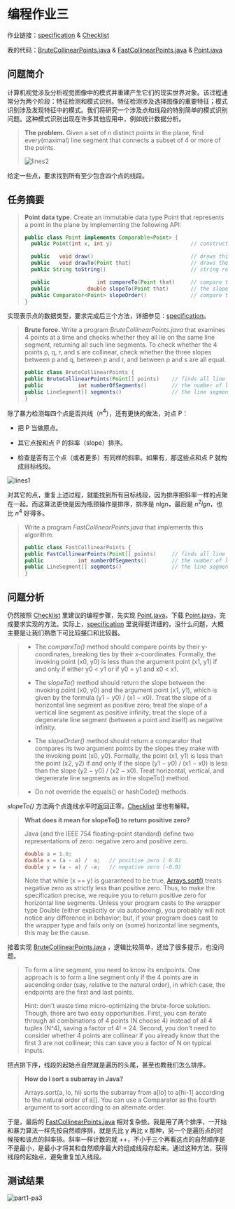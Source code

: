 # 编程作业三

作业链接：[specification](http://coursera.cs.princeton.edu/algs4/assignments/collinear.html) & [Checklist](http://coursera.cs.princeton.edu/algs4/checklists/collinear.html)

我的代码：[BruteCollinearPoints.java](https://github.com/mingyueanyao/algorithms-princeton-coursera/blob/master/Codes%20of%20Programming%20Assignments/part1/pa3-collinear/BruteCollinearPoints.java) & [FastCollinearPoints.java](https://github.com/mingyueanyao/algorithms-princeton-coursera/blob/master/Codes%20of%20Programming%20Assignments/part1/pa3-collinear/FastCollinearPoints.java) & [Point.java](https://github.com/mingyueanyao/algorithms-princeton-coursera/blob/master/Codes%20of%20Programming%20Assignments/part1/pa3-collinear/Point.java)

## 问题简介

计算机视觉涉及分析视觉图像中的模式并重建产生它们的现实世界对象。该过程通常分为两个阶段：特征检测和模式识别。特征检测涉及选择图像的重要特征；模式识别涉及发现特征中的模式。我们将研究一个涉及点和线段的特别简单的模式识别问题。这种模式识别出现在许多其他应用中，例如统计数据分析。

>**The problem.** Given a set of n distinct points in the plane, find every(maximal) line segment that connects a subset of 4 or more of the points.
>
>![lines2](https://img2018.cnblogs.com/blog/886021/201812/886021-20181228151759274-1666771878.png)

给定一些点，要求找到所有至少包含四个点的线段。

## 任务摘要

>**Point data type.** Create an immutable data type Point that represents a point in the plane by implementing the following API:
>
>```java
>public class Point implements Comparable<Point> {
>   public Point(int x, int y)                         // constructs the point (x, y)
>
>   public   void draw()                               // draws this point
>   public   void drawTo(Point that)                   // draws the line segment from this point to that point
>   public String toString()                           // string representation
>
>   public               int compareTo(Point that)     // compare two points by y-coordinates, breaking ties by x-coordinates
>   public            double slopeTo(Point that)       // the slope between this point and that point
>   public Comparator<Point> slopeOrder()              // compare two points by slopes they make with this point
>}
>```

实现表示点的数据类型，要求完成后三个方法，详细参见：[specification](http://coursera.cs.princeton.edu/algs4/assignments/collinear.html)。

>**Brute force.** Write a program *BruteCollinearPoints.java* that examines 4 points at a time and checks whether they all lie on the same line segment, returning all such line segments. To check whether the 4 points p, q, r, and s are collinear, check whether the three slopes between p and q, between p and r, and between p and s are all equal.
>
>```java
>public class BruteCollinearPoints {
   >public BruteCollinearPoints(Point[] points)    // finds all line segments containing 4 points
   >public           int numberOfSegments()        // the number of line segments
   >public LineSegment[] segments()                // the line segments
>}
>```

除了暴力检测每四个点是否共线（$n^{4}$），还有更快的做法，对点 P：

- 把 P 当做原点。

- 其它点按和点 P 的斜率（slope）排序。

- 检查是否有三个点（或者更多）有同样的斜率。如果有，那这些点和点 P 就构成目标线段。

![lines1](https://img2018.cnblogs.com/blog/886021/201812/886021-20181228154849673-1432428956.png)

对其它的点，重复上述过程，就能找到所有目标线段，因为排序把斜率一样的点聚在一起。而这算法更快是因为瓶颈操作是排序，排序是 nlgn，最后是 $n^{2}lgn$，也比 $n^{4}$ 好得多。

>Write a program *FastCollinearPoints.java* that implements this algorithm.
>
>```java
>public class FastCollinearPoints {
   >public FastCollinearPoints(Point[] points)     // finds all line segments containing 4 or more points
   >public           int numberOfSegments()        // the number of line segments
   >public LineSegment[] segments()                // the line segments
>}
>```

## 问题分析

仍然按照 [Checklist](http://coursera.cs.princeton.edu/algs4/checklists/collinear.html) 里建议的编程步骤，先实现 [Point.java](https://github.com/mingyueanyao/algorithms-princeton-coursera/blob/master/Codes%20of%20Programming%20Assignments/part1/pa3-collinear/Point.java)。下载 [Point.java](http://coursera.cs.princeton.edu/algs4/testing/collinear/Point.java)，完成要求实现的方法。实际上，[specification](http://coursera.cs.princeton.edu/algs4/assignments/collinear.html) 里说得挺详细的，没什么问题，大概主要是让我们熟悉下可比较接口和比较器。

>- The *compareTo()* method should compare points by their y-coordinates, breaking ties by their x-coordinates. Formally, the invoking point (x0, y0) is less than the argument point (x1, y1) if and only if either y0 < y1 or if y0 = y1 and x0 < x1.
>
>- The *slopeTo()* method should return the slope between the invoking point (x0, y0) and the argument point (x1, y1), which is given by the formula (y1 − y0) / (x1 − x0). Treat the slope of a horizontal line segment as positive zero; treat the slope of a vertical line segment as positive infinity; treat the slope of a degenerate line segment (between a point and itself) as negative infinity.
>
>- The *slopeOrder()* method should return a comparator that compares its two argument points by the slopes they make with the invoking point (x0, y0). Formally, the point (x1, y1) is less than the point (x2, y2) if and only if the slope (y1 − y0) / (x1 − x0) is less than the slope (y2 − y0) / (x2 − x0). Treat horizontal, vertical, and degenerate line segments as in the slopeTo() method.
>
>- Do not override the equals() or hashCode() methods.

*slopeTo()* 方法两个点连线水平时返回正零，[Checklist](http://coursera.cs.princeton.edu/algs4/checklists/collinear.html) 里也有解释。

>**What does it mean for slopeTo() to return positive zero?**
>
>Java (and the IEEE 754 floating-point standard) define two representations of zero: negative zero and positive zero.
>
>```java
>double a = 1.0;
>double x = (a - a) /  a;   // positive zero ( 0.0)
>double y = (a - a) / -a;   // negative zero (-0.0)
>```
>
>Note that while (x == y) is guaranteed to be true, [Arrays.sort()](https://docs.oracle.com/javase/7/docs/api/java/util/Arrays.html#sort(double[])) treats negative zero as strictly less than positive zero. Thus, to make the specification precise, we require you to return positive zero for horizontal line segments. Unless your program casts to the wrapper type Double (either explicitly or via autoboxing), you probably will not notice any difference in behavior; but, if your program does cast to the wrapper type and fails only on (some) horizontal line segments, this may be the cause.
>

接着实现 [BruteCollinearPoints.java](https://github.com/mingyueanyao/algorithms-princeton-coursera/blob/master/Codes%20of%20Programming%20Assignments/part1/pa3-collinear/BruteCollinearPoints.java) ，逻辑比较简单，还给了很多提示，也没问题。

>To form a line segment, you need to know its endpoints. One approach is to form a line segment only if the 4 points are in ascending order (say, relative to the natural order), in which case, the endpoints are the first and last points.
>
>Hint: don't waste time micro-optimizing the brute-force solution. Though, there are two easy opportunities. First, you can iterate through all combinations of 4 points (N choose 4) instead of all 4 tuples (N^4), saving a factor of 4! = 24. Second, you don't need to consider whether 4 points are collinear if you already know that the first 3 are not collinear; this can save you a factor of N on typical inputs.

把点排下序，线段的起始点自然就是遍历的头尾，甚至也教我们怎么排序。

>**How do I sort a subarray in Java?**
>
>Arrays.sort(a, lo, hi) sorts the subarray from a[lo] to a[hi-1] according to the natural order of a[]. You can use a Comparator as the fourth argument to sort according to an alternate order.

于是，最后的 [FastCollinearPoints.java](https://github.com/mingyueanyao/algorithms-princeton-coursera/blob/master/Codes%20of%20Programming%20Assignments/part1/pa2-queues/FastCollinearPoints.java) 相对复杂些。我是用了两个排序，一开始和暴力算法一样先按自然顺序排，就是先比 y 再比 x 那种，另一个是遍历点的时候按和该点的斜率排。斜率一样计数的就 ++，不小于三个再看这点的自然顺序是不是最小，是最小才将其和自然顺序最大的组成线段存起来。通过这种方法，获得线段的起始点，避免重复加入线段。

## 测试结果

![part1-pa3](https://img2018.cnblogs.com/blog/886021/201812/886021-20181228172734429-2016843281.png)